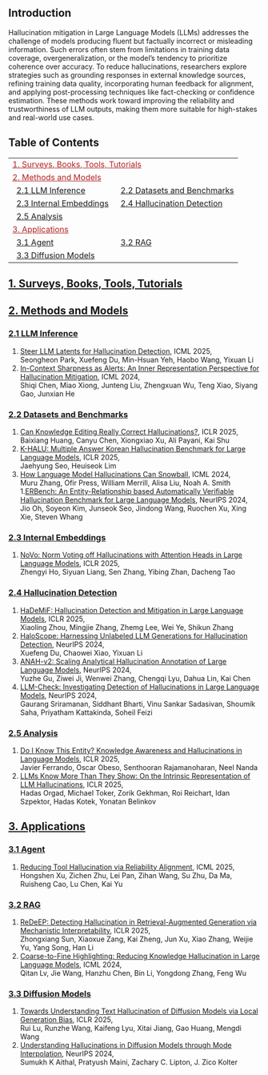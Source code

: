 ## Introduction

Hallucination mitigation in Large Language Models (LLMs) addresses the challenge of models producing fluent but factually incorrect or misleading information. Such errors often stem from limitations in training data coverage, overgeneralization, or the model’s tendency to prioritize coherence over accuracy. To reduce hallucinations, researchers explore strategies such as grounding responses in external knowledge sources, refining training data quality, incorporating human feedback for alignment, and applying post-processing techniques like fact-checking or confidence estimation. These methods work toward improving the reliability and trustworthiness of LLM outputs, making them more suitable for high-stakes and real-world use cases.

## Table of Contents

<table>
<tr><td colspan="2"><a href="#1-surveys-books-tools-tutorials" style="color:#B22222">1. Surveys, Books, Tools, Tutorials</a></td></tr>
<tr><td colspan="2"><a href="#2-methods-and-models" style="color:#B22222">2. Methods and Models</a></td></tr>
<tr>
    <td>&ensp;<a href="#21-llm-inference">2.1 LLM Inference</a></td>
    <td>&ensp;<a href="#22-datasets-and-benchmarks">2.2 Datasets and Benchmarks</a></td>
</tr>
<tr>
    <td>&ensp;<a href="#23-internal-embeddings">2.3 Internal Embeddings</a></td>
    <td>&ensp;<a href="#24-hallucination-detection">2.4 Hallucination Detection</a></td>
</tr>
<tr>
    <td>&ensp;<a href="#25-analysis">2.5 Analysis</a></td>
</tr>

<tr><td colspan="2"><a href="#3-applications" style="color:#B22222">3. Applications</a></td></tr>
<tr>
    <td>&ensp;<a href="#31-agent">3.1 Agent</a></td>
    <td>&ensp;<a href="#32-rag">3.2 RAG</a></td>
</tr>
<tr>
  <td>&ensp;<a href="#33-diffusion-models">3.3 Diffusion Models</a></td>
</tr>
</table>

## [1. Surveys, Books, Tools, Tutorials](#content)

## [2. Methods and Models](#content)
### [2.1 LLM Inference](#content)
1. [Steer LLM Latents for Hallucination Detection](https://arxiv.org/abs/2503.01917), ICML 2025, \
Seongheon Park, Xuefeng Du, Min-Hsuan Yeh, Haobo Wang, Yixuan Li
1. [In-Context Sharpness as Alerts: An Inner Representation Perspective for Hallucination Mitigation](https://arxiv.org/abs/2403.01548), ICML 2024, \
Shiqi Chen, Miao Xiong, Junteng Liu, Zhengxuan Wu, Teng Xiao, Siyang Gao, Junxian He

### [2.2 Datasets and Benchmarks](#content)
1. [Can Knowledge Editing Really Correct Hallucinations?](https://iclr.cc/virtual/2025/poster/28744), ICLR 2025, \
Baixiang Huang, Canyu Chen, Xiongxiao Xu, Ali Payani, Kai Shu
1. [K-HALU: Multiple Answer Korean Hallucination Benchmark for Large Language Models](https://iclr.cc/virtual/2025/poster/32080), ICLR 2025, \
Jaehyung Seo, Heuiseok Lim
1. [How Language Model Hallucinations Can Snowball](https://arxiv.org/abs/2305.13534), ICML 2024, \
Muru Zhang, Ofir Press, William Merrill, Alisa Liu, Noah A. Smith
1.[ERBench: An Entity-Relationship based Automatically Verifiable Hallucination Benchmark for Large Language Models](https://nips.cc/virtual/2024/poster/97458), NeurIPS 2024, \
Jio Oh, Soyeon Kim, Junseok Seo, Jindong Wang, Ruochen Xu, Xing Xie, Steven Whang

### [2.3 Internal Embeddings](#content)
1. [NoVo: Norm Voting off Hallucinations with Attention Heads in Large Language Models](https://iclr.cc/virtual/2025/poster/27716), ICLR 2025, \
Zhengyi Ho, Siyuan Liang, Sen Zhang, Yibing Zhan, Dacheng Tao


### [2.4 Hallucination Detection](#content)
1. [HaDeMiF: Hallucination Detection and Mitigation in Large Language Models](https://iclr.cc/virtual/2025/poster/29391), ICLR 2025, \
Xiaoling Zhou, Mingjie Zhang, Zhemg Lee, Wei Ye, Shikun Zhang
1. [HaloScope: Harnessing Unlabeled LLM Generations for Hallucination Detection](https://arxiv.org/abs/2409.17504), NeurIPS 2024, \
Xuefeng Du, Chaowei Xiao, Yixuan Li
1. [ANAH-v2: Scaling Analytical Hallucination Annotation of Large Language Models](https://arxiv.org/abs/2407.04693), NeurIPS 2024, \
Yuzhe Gu, Ziwei Ji, Wenwei Zhang, Chengqi Lyu, Dahua Lin, Kai Chen
1. [LLM-Check: Investigating Detection of Hallucinations in Large Language Models](https://nips.cc/virtual/2024/poster/95584), NeurIPS 2024, \
Gaurang Sriramanan, Siddhant Bharti, Vinu Sankar Sadasivan, Shoumik Saha, Priyatham Kattakinda, Soheil Feizi

### [2.5 Analysis](#content)
1. [Do I Know This Entity? Knowledge Awareness and Hallucinations in Language Models](https://iclr.cc/virtual/2025/poster/29377), ICLR 2025, \
Javier Ferrando, Oscar Obeso, Senthooran Rajamanoharan, Neel Nanda
1. [LLMs Know More Than They Show: On the Intrinsic Representation of LLM Hallucinations](https://iclr.cc/virtual/2025/poster/30060), ICLR 2025, \
Hadas Orgad, Michael Toker, Zorik Gekhman, Roi Reichart, Idan Szpektor, Hadas Kotek, Yonatan Belinkov


## [3. Applications](#content)
### [3.1 Agent](#content)
1. [Reducing Tool Hallucination via Reliability Alignment](https://arxiv.org/abs/2412.04141), ICML 2025, \
Hongshen Xu, Zichen Zhu, Lei Pan, Zihan Wang, Su Zhu, Da Ma, Ruisheng Cao, Lu Chen, Kai Yu

### [3.2 RAG](#content)
1. [ReDeEP: Detecting Hallucination in Retrieval-Augmented Generation via Mechanistic Interpretability](https://iclr.cc/virtual/2025/poster/27644), ICLR 2025, \
Zhongxiang Sun, Xiaoxue Zang, Kai Zheng, Jun Xu, Xiao Zhang, Weijie Yu, Yang Song, Han Li
1. [Coarse-to-Fine Highlighting: Reducing Knowledge Hallucination in Large Language Models](https://arxiv.org/abs/2410.15116), ICML 2024, \
Qitan Lv, Jie Wang, Hanzhu Chen, Bin Li, Yongdong Zhang, Feng Wu

### [3.3 Diffusion Models](#content)
1. [Towards Understanding Text Hallucination of Diffusion Models via Local Generation Bias](https://iclr.cc/virtual/2025/poster/29614), ICLR 2025, \
Rui Lu, Runzhe Wang, Kaifeng Lyu, Xitai Jiang, Gao Huang, Mengdi Wang
1. [Understanding Hallucinations in Diffusion Models through Mode Interpolation](https://arxiv.org/abs/2406.09358), NeurIPS 2024, \
Sumukh K Aithal, Pratyush Maini, Zachary C. Lipton, J. Zico Kolter